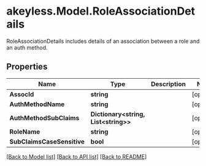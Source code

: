 # akeyless.Model.RoleAssociationDetails
RoleAssociationDetails includes details of an association between a role and an auth method.

## Properties

Name | Type | Description | Notes
------------ | ------------- | ------------- | -------------
**AssocId** | **string** |  | [optional] 
**AuthMethodName** | **string** |  | [optional] 
**AuthMethodSubClaims** | **Dictionary&lt;string, List&lt;string&gt;&gt;** |  | [optional] 
**RoleName** | **string** |  | [optional] 
**SubClaimsCaseSensitive** | **bool** |  | [optional] 

[[Back to Model list]](../README.md#documentation-for-models) [[Back to API list]](../README.md#documentation-for-api-endpoints) [[Back to README]](../README.md)

